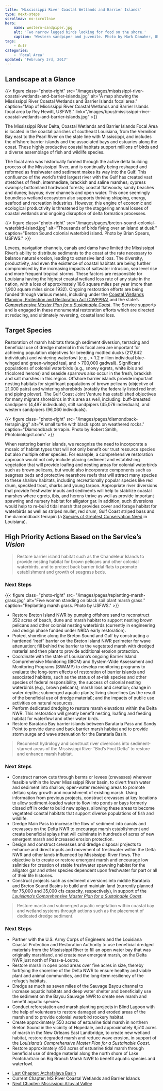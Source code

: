 ```yaml
---
title: 'Mississippi River Coastal Wetlands and Barrier Islands'
type: next-steps
scrollnav: no-scrollnav
hero:
    name: western-sandpiper.jpg
    alt: 'Two narrow legged birds looking for food on the shore.'
    caption: 'Western sandpiper and juvenile. Photo by Mark Danaher, USFWS.'
tags:
    - Gulf
categories:
    - 'Focal Area'
updated: 'February 3rd, 2017'
---
```


## Landscape at a Glance

{{< figure class="photo-right" src="/images/pages/mississippi-river-coastal-wetlands-and-barrier-islands.jpg" alt="A map showing the Mississippi River Coastal Wetlands and Barrier Islands focal area." caption="Map of Mississippi River Coastal Wetlands and Barrier Islands focal area by Roy Hewitt, USFWS." link="/images/bpus/mississippi-river-coastal-wetlands-and-barrier-islands.jpg" >}}

The Mississippi River Delta, Coastal Wetlands and Barrier Islands Focal Area is located in the coastal parishes of southeast Louisiana, from the Vermilion Bay east to the Pearl River on the state line with Mississippi, and includes the offshore barrier islands and the associated bays and estuaries along the coast. These highly productive coastal habitats support millions of birds and a diverse assemblage of fish and wildlife species.

The focal area was historically formed through the active delta building process of the Mississippi River, and is continually being reshaped and reformed as freshwater and sediment makes its way into the Gulf. This confluence of the world’s third largest river with the Gulf has created vast stretches of fresh, intermediate, brackish and saline marshes; cypress swamps; bottomland hardwood forests; coastal flatwoods; sandy beaches and dunes; bayous; river channels and open water. This once seemingly boundless wetland ecosystem also supports thriving shipping, energy, seafood and recreation industries. However, this engine of economic and ecological productivity is threatened by the staggering annual losses of coastal wetlands and ongoing disruption of delta formation processes.

{{< figure class="photo-right" src="/images/pages/breton-sound-colonial-waterbird-island.jpg" alt="Thousands of birds flying over an island at dusk." caption="Breton Sound colonial waterbird island. Photo by Brian Spears, USFWS." >}}

Levees, navigation channels, canals and dams have limited the Mississippi River’s ability to distribute sediments to the coast at the rate necessary to balance natural erosion, leading to extensive land loss. The diversity, productivity, and even the existence of coastal habitats are being further compromised by the increasing impacts of saltwater intrusion, sea level rise and more frequent tropical storms. These factors are responsible for Louisiana having the highest coastal wetland loss rate of any state in the nation, with a loss of approximately 16.6 square miles per year (more than 1,900 square miles since 1932). Ongoing restoration efforts are being funded through various means, including under the [Coastal Wetlands Planning, Protection and Restoration Act (CWPPRA)](https://lacoast.gov/new/About/FAQs.aspx) and the state’s [_Comprehensive Master Plan for a Sustainable Coast_](http://coastal.la.gov/a-common-vision/master-plan/). The Service supports and is engaged in these monumental restoration efforts which are directed at reducing, and ultimately reversing, coastal land loss.

## Target Species

Restoration of marsh habitats through sediment diversion, terracing and beneficial use of dredge material in this focal area are important for achieving population objectives for breeding mottled ducks (217,642 individuals) and wintering waterfowl (e.g., > 1.2 million individual blue-winged and green-winged teal, and > 700,000 gadwall). Significant populations of colonial waterbirds (e.g., snowy egrets, white ibis and tricolored herons) and seaside sparrows also occur in the fresh, brackish and salt marshes in this region. Offshore barrier islands provide important nesting habitats for significant populations of brown pelicans (objective of 21,000 pairs) and wintering shorebirds (notably the federally listed red knot and piping plover). The Gulf Coast Joint Venture has established objectives for many migrant shorebirds in this area as well, including: buff-breasted sandpipers (4,487 individuals), stilt sandpipers (45,076 individuals), and western sandpipers (96,060 individuals).

{{< figure class="photo-right" src="/images/pages/diamondback-terrapin.jpg" alt="A small turtle with black spots on weathered rocks." caption="Diamondback terrapin. Photo by Robert Smith, Photobiologist.com." >}}

When restoring barrier islands, we recognize the need to incorporate a mosaic of habitat types that will not only benefit our trust resource species but also multiple other species. For example, a comprehensive restoration approach would not only include placing sediment and establishing vegetation that will provide loafing and nesting areas for colonial waterbirds such as brown pelicans, but would also incorporate components such as seagrass beds and protective nearshore reefs that will attract many species to these shallow habitats, including recreationally popular species like red drum, speckled trout, sharks and young tarpon. Appropriate river diversions that provide freshwater inputs and sediments will help to stabilize coastal marshes where egrets, ibis, and herons thrive as well as provide important spawning and nursery habitat for alligator gar. In addition, such diversions would help to re-build tidal marsh that provides cover and forage habitat for waterbirds as well as striped mullet, red drum, Gulf Coast striped bass and the diamondback terrapin (a [Species of Greatest Conservation Need](http://www.wlf.louisiana.gov/sites/default/files/pdf/page_wildlife/32937-Wildlife%20Action%20Plan/13_chapter_4.pdf) in Louisiana).

## High Priority Actions Based on the Service’s _Vision_

> Restore barrier island habitat such as the Chandeleur Islands to provide nesting habitat for brown pelicans and other colonial waterbirds, and to protect back barrier tidal flats to promote establishment and growth of seagrass beds.

### Next Steps

{{< figure class="photo-right" src="/images/pages/replanting-marsh-grass.jpg" alt="Five women standing on black soil plant marsh grass." caption="Replanting marsh grass. Photo by USFWS." >}}

*   Restore Breton Island NWR by pumping offshore sand to reconstruct 352 acres of beach, dune and marsh habitat to support nesting brown pelicans and other colonial nesting waterbirds (currently in engineering and design phase funded under NRDA early restoration).
*   Protect shoreline along the Breton Sound and Gulf by constructing a hardened “reef” barrier on the Breton Island NWR perimeter for wave attenuation; fill behind the barrier to the vegetated marsh with dredged material and then plant to provide additional erosion protection.
*   Coordinate with the state of Louisiana’s ongoing Barrier Island Comprehensive Monitoring (BICM) and System-Wide Assessment and Monitoring Programs (SWAMP) to develop monitoring programs to evaluate the long-term effects of restoration of barrier islands and associated habitats, such as the status of at-risk species and other species of federal responsibility; the success of colonial nesting waterbirds (e.g., brown pelicans); marsh loss and creation; change in water depths; submerged aquatic plants; living shorelines (as the result of the beneficial use of dredge material); and the impacts of public use activities on natural resources.
*   Perform dedicated dredging to restore marsh elevations within the Delta NWR. This restoration will greatly benefit nesting, loafing and feeding habitat for waterfowl and other water birds.
*   Restore Barataria Bay barrier islands between Barataria Pass and Sandy Point to provide dune and back barrier marsh habitat and to provide storm surge and wave attenuation for the Barataria Basin.

> Reconnect hydrology and construct river diversions into sediment-starved areas of the Mississippi River “Bird’s Foot Delta” to restore and enhance marsh habitat.

### Next Steps

*   Construct narrow cuts through berms or levees (crevasses) wherever feasible within the lower Mississippi River basin, to divert fresh water and sediment into shallow, open-water receiving areas to promote deltaic splay growth and nourishment of existing marsh. Using information from previous projects, construct crevasses at key locations to allow sediment-loaded water to flow into ponds or bays formerly closed off in order to build new splays, allowing these areas to become vegetated coastal habitats that support diverse populations of fish and wildlife.
*   Dredge Main Pass to increase the flow of sediment into canals and crevasses on the Delta NWR to encourage marsh establishment and create beneficial splays that will culminate in hundreds of acres of new emergent marsh and increased erosion protection.
*   Design and construct crevasses and dredge disposal projects to enhance and direct inputs and movement of freshwater within the Delta NWR and other lands influenced by Mississippi River flows. The objective is to create or restore emergent marsh and encourage low salinities for creation of stable freshwater spawning habitat for the alligator gar and other species dependent upon freshwater for part or all of their life histories.
*   Construct projects such as sediment diversions into middle Barataria and Breton Sound Basins to build and maintain land (currently planned for 75,000 and 35,000 cfs capacity, respectively), in support of the [_Louisiana’s Comprehensive Master Plan for a Sustainable Coast_](http://coastal.la.gov/a-common-vision/master-plan/).

> Restore marsh and submerged aquatic vegetation within coastal bay and wetland systems through actions such as the placement of dedicated dredge sediment.

### Next Steps

*   Partner with the U.S. Army Corps of Engineers and the Louisiana Coastal Protection and Restoration Authority to use beneficial dredged materials from the Mississippi River to fill an open water bay that was originally marshland, and create new emergent marsh, on the Delta NWR just north of Pass-a-Loutre.
*   Restore marsh in open pond areas over five acres in size, thereby fortifying the shoreline of the Delta NWR to ensure healthy and viable plant and animal communities, and the long-term resiliency of the refuge’s habitats.
*   Dredge as much as seven miles of the Sauvage Bayou channel to increase aquatic habitats and deep water shelter and beneficially use the sediment on the Bayou Sauvage NWR to create new marsh and benefit aquatic species.
*   Conduct reforestation and marsh planting projects in Blind Lagoon with the help of volunteers to restore damaged and eroded areas of the marsh and to provide colonial waterbird rookery habitat.
*   Create approximately 550 acres of estuarine tidal marsh in northern Breton Sound in the vicinity of Hopedale, and approximately 8,510 acres of marsh in the New Orleans East Landbridge, to create new wetland habitat, restore degraded marsh and reduce wave erosion, in support of the _Louisiana’s Comprehensive Master Plan for a Sustainable Coast_.
*   Restore approximately 450 acres of estuarine tidal marsh through beneficial use of dredge material along the north shore of Lake Pontchartrain on Big Branch Marsh NWR to benefit aquatic species and waterfowl.

<ul class="chapter-links">
  <li class="last-chapter"><a href="../atchafalaya-basin">Last Chapter: Atchafalaya Basin</a></li>
  <li class="current-chapter"><span>Current Chapter: MS River Coastal Wetlands and Barrier Islands</span></li>
  <li class="next-chapter"><a href="../mississippi-alluvial-valley">Next Chapter: Mississippi Alluvial Valley</a></li>
</ul>
